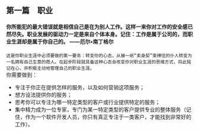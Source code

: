 
## 第一篇　职业 
#### 你所能犯的最大错误就是相信自己是在为别人工作。这样一来你对工作的安全感已然尽失。职业发展的驱动力一定是来自个体本身。记住：工作是属于公司的，而职业生涯却是属于你自己的。                                ——厄尔•南丁格尔 
`这是你职业生涯中必须要做的第一要务：转变你的心态，从被一纸“卖身契”束缚住的仆人转变为一名拥有自己生意的商人。在起步阶段就具备这种心态会改变你对职业生涯的思维方式，将此铭记在心，并积极主动地管理自己的职业生涯。`       
你需要做到：     
* 专注于你正在提供怎样的服务，以及如何营销这项服务；  
* 想方设法提供你的服务；  
* 思考你可以专注为哪一特定类型的客户或行业提供特定的服务；  
* 集中精力成为一位专家，专门为某一特定类型的客户提供专业的整体服务（记住，作为一个软件开发人员，你只有真正专注于一类客户，才能找到非常好的工作）。   
